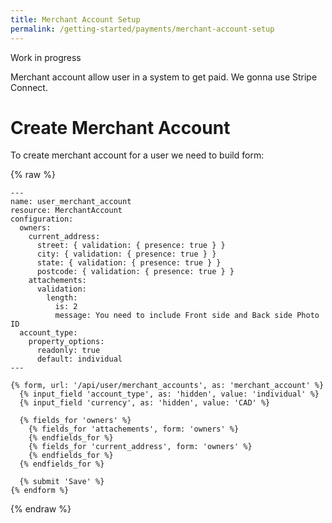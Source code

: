```yaml
---
title: Merchant Account Setup
permalink: /getting-started/payments/merchant-account-setup
---
```


Work in progress

Merchant account allow user in a system to get paid. We gonna use Stripe Connect.

# Create Merchant Account

To create merchant account for a user we need to build form:

{% raw %}

```liquid
---
name: user_merchant_account
resource: MerchantAccount
configuration:
  owners:
    current_address:
      street: { validation: { presence: true } }
      city: { validation: { presence: true } }
      state: { validation: { presence: true } }
      postcode: { validation: { presence: true } }
    attachements:
      validation:
        length:
          is: 2
          message: You need to include Front side and Back side Photo ID
  account_type:
    property_options:
      readonly: true
      default: individual
---

{% form, url: '/api/user/merchant_accounts', as: 'merchant_account' %}
  {% input_field 'account_type', as: 'hidden', value: 'individual' %}
  {% input_field 'currency', as: 'hidden', value: 'CAD' %}

  {% fields_for 'owners' %}
    {% fields_for 'attachements', form: 'owners' %}
    {% endfields_for %}
    {% fields_for 'current_address', form: 'owners' %}
    {% endfields_for %}
  {% endfields_for %}

  {% submit 'Save' %}
{% endform %}
```

{% endraw %}
